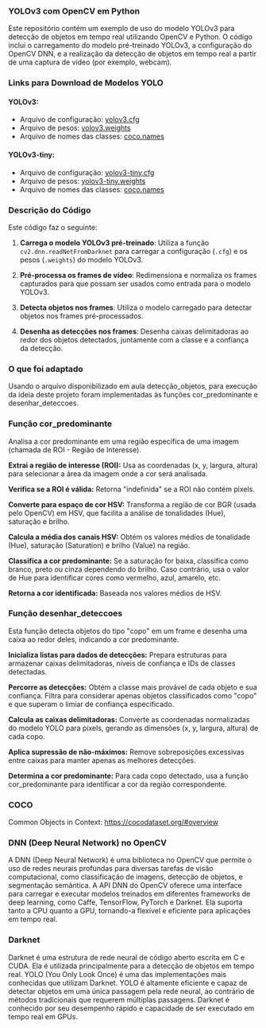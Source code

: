 ### YOLOv3 com OpenCV em Python

Este repositório contém um exemplo de uso do modelo YOLOv3 para detecção de objetos em tempo real utilizando OpenCV e Python. O código inclui o carregamento do modelo pré-treinado YOLOv3, a configuração do OpenCV DNN, e a realização da detecção de objetos em tempo real a partir de uma captura de vídeo (por exemplo, webcam).

### Links para Download de Modelos YOLO

#### YOLOv3:

- Arquivo de configuração: [yolov3.cfg](https://github.com/pjreddie/darknet/blob/master/cfg/yolov3.cfg)
- Arquivo de pesos: [yolov3.weights](https://pjreddie.com/media/files/yolov3.weights)
- Arquivo de nomes das classes: [coco.names](https://github.com/pjreddie/darknet/blob/master/data/coco.names)

#### YOLOv3-tiny:

- Arquivo de configuração: [yolov3-tiny.cfg](https://github.com/pjreddie/darknet/blob/master/cfg/yolov3-tiny.cfg)
- Arquivo de pesos: [yolov3-tiny.weights](https://pjreddie.com/media/files/yolov3-tiny.weights)
- Arquivo de nomes das classes: [coco.names](https://github.com/pjreddie/darknet/blob/master/data/coco.names)

### Descrição do Código

Este código faz o seguinte:

1. **Carrega o modelo YOLOv3 pré-treinado**:
   Utiliza a função `cv2.dnn.readNetFromDarknet` para carregar a configuração (`.cfg`) e os pesos (`.weights`) do modelo YOLOv3.

2. **Pré-processa os frames de vídeo**:
   Redimensiona e normaliza os frames capturados para que possam ser usados como entrada para o modelo YOLOv3.

3. **Detecta objetos nos frames**:
   Utiliza o modelo carregado para detectar objetos nos frames pré-processados.

4. **Desenha as detecções nos frames**:
   Desenha caixas delimitadoras ao redor dos objetos detectados, juntamente com a classe e a confiança da detecção.

### O que foi adaptado

Usando o arquivo disponibilizado em aula detecção_objetos, para execução da ideia deste projeto foram implementadas às funções cor_predominante e desenhar_deteccoes.


### Função cor_predominante
Analisa a cor predominante em uma região específica de uma imagem (chamada de ROI - Região de Interesse).

**Extrai a região de interesse (ROI):** Usa as coordenadas (x, y, largura, altura) para selecionar a área da imagem onde a cor será analisada.

**Verifica se a ROI é válida:** Retorna "indefinida" se a ROI não contém pixels.

**Converte para espaço de cor HSV:** Transforma a região de cor BGR (usada pelo OpenCV) em HSV, que facilita a análise de tonalidades (Hue), saturação e brilho.

**Calcula a média dos canais HSV:** Obtém os valores médios de tonalidade (Hue), saturação (Saturation) e brilho (Value) na região.

**Classifica a cor predominante:** Se a saturação for baixa, classifica como branco, preto ou cinza dependendo do brilho. Caso contrário, usa o valor de Hue para identificar cores como vermelho, azul, amarelo, etc.

**Retorna a cor identificada:** Baseada nos valores médios de HSV.


### Função desenhar_deteccoes

Esta função detecta objetos do tipo "copo" em um frame e desenha uma caixa ao redor deles, indicando a cor predominante.

**Inicializa listas para dados de detecções:** Prepara estruturas para armazenar caixas delimitadoras, níveis de confiança e IDs de classes detectadas.

**Percorre as detecções:** Obtém a classe mais provável de cada objeto e sua confiança. Filtra para considerar apenas objetos classificados como "copo" e que superam o limiar de confiança especificado.

**Calcula as caixas delimitadoras:** Converte as coordenadas normalizadas do modelo YOLO para pixels, gerando as dimensões (x, y, largura, altura) de cada copo.

**Aplica supressão de não-máximos:** Remove sobreposições excessivas entre caixas para manter apenas as melhores detecções.

**Determina a cor predominante:** Para cada copo detectado, usa a função cor_predominante para identificar a cor da região correspondente.

### COCO

Common Objects in Context: https://cocodataset.org/#overview

### DNN (Deep Neural Network) no OpenCV

A DNN (Deep Neural Network) é uma biblioteca no OpenCV que permite o uso de redes neurais profundas para diversas tarefas de visão computacional, como classificação de imagens, detecção de objetos, e segmentação semântica. A API DNN do OpenCV oferece uma interface para carregar e executar modelos treinados em diferentes frameworks de deep learning, como Caffe, TensorFlow, PyTorch e Darknet. Ela suporta tanto a CPU quanto a GPU, tornando-a flexível e eficiente para aplicações em tempo real.

### Darknet

Darknet é uma estrutura de rede neural de código aberto escrita em C e CUDA. Ela é utilizada principalmente para a detecção de objetos em tempo real. YOLO (You Only Look Once) é uma das implementações mais conhecidas que utilizam Darknet. YOLO é altamente eficiente e capaz de detectar objetos em uma única passagem pela rede neural, ao contrário de métodos tradicionais que requerem múltiplas passagens. Darknet é conhecido por seu desempenho rápido e capacidade de ser executado em tempo real em GPUs.
